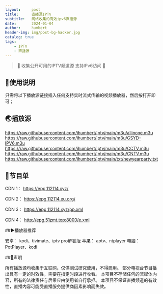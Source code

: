 ```yaml
---
layout:     post
title:      直播源IPTV
subtitle:   网络收集的有效ipv6直播源
date:       2024-01-04
author:     humbert
header-img: img/post-bg-hacker.jpg
catalog: true
tags:
    - IPTV
    - 直播源
---
```





> 🔕 收集公开可用的IPTV频道源 支持IPv6访问 🔕
 
## 📑使用说明 

只需将以下播放源链接插入任何支持实时流式传输的视频播放器，然后按打开即可；

## 🌏播放源

https://raw.githubusercontent.com/ihumbert/iptv/main/m3u/allinone.m3u
https://raw.githubusercontent.com/ihumbert/iptv/main/m3u/GSYD-IPV6.m3u
https://raw.githubusercontent.com/ihumbert/iptv/main/m3u/CCTV.m3u
https://raw.githubusercontent.com/ihumbert/iptv/main/m3u/CNTV.m3u
https://raw.githubusercontent.com/ihumbert/iptv/main/txt/newyearparty.txt

## 📒节目单

CDN 1： https://epg.112114.xyz/

CDN 2： https://epg.112114.eu.org/

CDN 3： https://epg.112114.xyz/pp.xml

CDN 4： http://epg.51zmt.top:8000/e.xml

##▶️播放器推荐

安卓： kodi、tivimate、iptv pro解锁版
苹果： aptv、ntplayer
电脑： PotPlayer、kodi

##📖声明

所有播放源均收集于互联网，仅供测试研究使用，不得商用。 
部分电视台节目播出具有一定的时效性，需要在指定时段进行收看。 
本项目不存储任何的流媒体内容，所有的法律责任与后果应由使用者自行承担。 本项目不保证直播频道的有效性，直播内容可能受直播服务提供商因素影响而失效。
